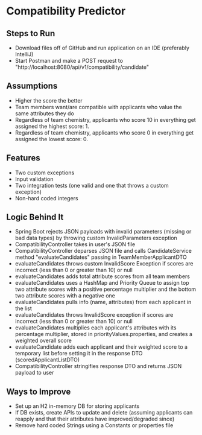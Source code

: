 # Compatibility Predictor

## Steps to Run
- Download files off of GitHub and run application on an IDE (preferably IntelliJ)
- Start Postman and make a POST request to "http://localhost:8080/api/v1/compatibility/candidate"

## Assumptions
- Higher the score the better
- Team members want/are compatible with applicants who value the same attributes they do
- Regardless of team chemistry, applicants who score 10 in everything get assigned the highest score: 1.
- Regardless of team chemistry, applicants who score 0 in everything get assigned the lowest score: 0.


## Features
- Two custom exceptions
- Input validation
- Two integration tests (one valid and one that throws a custom exception)
- Non-hard coded integers 

## Logic Behind It
- Spring Boot rejects JSON payloads with invalid parameters (missing or bad data types) by throwing custom InvalidParameters exception
- CompatibilityController takes in user's JSON file
- CompatibilityController deparses JSON file and calls CandidateService method "evaluateCandidates" passing in TeamMemberApplicantDTO
- evaluateCandidates throws custom InvalidScore Exception if scores are incorrect (less than 0 or greater than 10) or null
- evaluateCandidates adds total attribute scores from all team members
- evaluateCandidates uses a HashMap and Priority Queue to assign top two attribute scores with a positive percentage multiplier and the bottom two attribute scores
with a negative one
- evaluateCandidates pulls info (name, attributes) from each applicant in the list
- evaluateCandidates throws InvalidScore exception if scores are incorrect (less than 0 or greater than 10) or null
- evaluateCandidates multiplies each applicant's attributes with its percentage multiplier, stored in priorityValues.properties, and creates a weighted overall score
- evaluateCandidate adds each applicant and their weighted score to a temporary list before setting it in the response DTO (scoredApplicantListDTO)
- CompatibilityController stringifies response DTO and returns JSON payload to user

## Ways to Improve
- Set up an H2 in-memory DB for storing applicants
- If DB exists, create APIs to update and delete (assuming applicants can reapply and that their attributes have improved/degraded since)
- Remove hard coded Strings using a Constants or properties file
